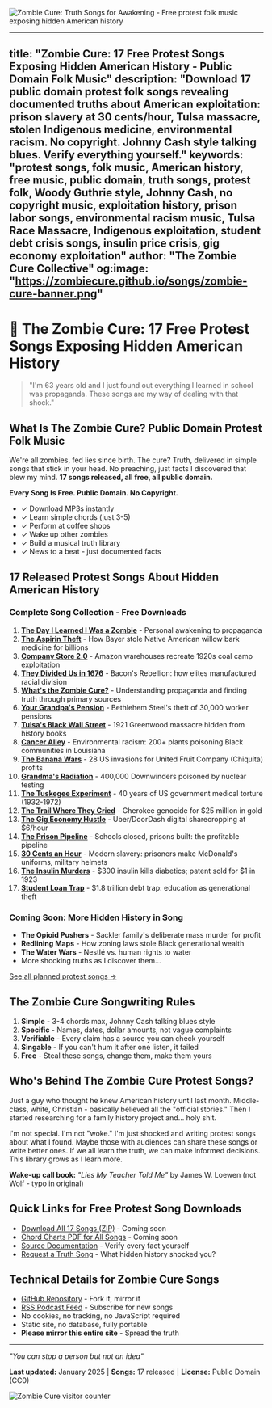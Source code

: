 <meta charset="UTF-8">
<meta name="viewport" content="width=device-width, initial-scale=1.0">
<meta property="og:title" content="Zombie Cure: 17 Free Protest Songs Exposing Hidden American History" />
<meta property="og:description" content="Download public domain folk songs revealing documented exploitation: prison slavery, stolen Indigenous knowledge, environmental racism. No copyright. Verify everything." />
<meta property="og:image" content="https://zombiecure.github.io/songs/zombie-cure-banner.jpg" />
<meta property="og:url" content="https://zombiecure.github.io/songs/" />
<meta property="og:type" content="website" />
<meta name="twitter:card" content="summary_large_image" />
<meta name="twitter:title" content="Zombie Cure: Free Protest Songs About American Exploitation" />
<meta name="twitter:description" content="17 public domain folk songs exposing Tulsa massacre, prison labor, insulin price murders & more hidden history. Download free." />
<meta name="google-site-verification" content="OqXlpUjHFcHakAenO8cgQ9J0gG7_WjMrNrNZ96yMJzg" />
<meta name="msvalidate.01" content="CFEABC8066C85D9B35A76E9A878A7464" />
<link rel="canonical" href="https://zombiecure.github.io/songs/" />
<link rel="manifest" href="/songs/manifest.json">
<!-- Add this to your index.md file, right after the existing meta tags -->

<!-- Schema.org Structured Data for AI Discovery -->
<script type="application/ld+json">
{
  "@context": "https://schema.org",
  "@type": "MusicAlbum",
  "name": "Zombie Cure: Truth Songs for Awakening",
  "alternateName": "Zombie Cure Protest Songs",
  "description": "17 public domain protest songs exposing hidden American history including prison slavery, stolen Indigenous knowledge, environmental racism, and economic exploitation",
  "datePublished": "2025-01-15",
  "genre": ["Protest Folk", "Political Folk", "Talking Blues", "Documentary Music"],
  "keywords": "protest songs, american history truth, prison labor exploitation, tulsa race massacre, environmental racism louisiana, student debt crisis, insulin price gouging, indigenous medicine theft, public domain music, no copyright songs",
  "inLanguage": "en-US",
  "license": "https://creativecommons.org/publicdomain/zero/1.0/",
  "creator": {
    "@type": "Person",
    "name": "The Zombie Cure Collective",
    "description": "63-year-old discovering hidden American history through song"
  },
  "numberOfTracks": 17,
  "track": [
    {
      "@type": "MusicRecording",
      "position": 1,
      "name": "The Day I Learned I Was a Zombie",
      "description": "Personal awakening to propaganda and hidden history",
      "keywords": "propaganda, edward bernays, manufacturing consent",
      "url": "https://zombiecure.github.io/songs/001-zombie-awakening/"
    },
    {
      "@type": "MusicRecording",
      "position": 2,
      "name": "The Aspirin Theft",
      "description": "How Bayer stole Native American willow bark medicine for billions",
      "keywords": "biopiracy, indigenous knowledge, pharmaceutical exploitation, willow bark aspirin",
      "url": "https://zombiecure.github.io/songs/002-aspirin-theft/"
    },
    {
      "@type": "MusicRecording",
      "position": 3,
      "name": "Company Store 2.0",
      "description": "Amazon warehouses recreate 1920s coal camp exploitation",
      "keywords": "amazon exploitation, company store, worker exploitation, modern slavery",
      "url": "https://zombiecure.github.io/songs/003-company-store/"
    },
    {
      "@type": "MusicRecording",
      "position": 4,
      "name": "They Divided Us in 1676",
      "description": "Bacon's Rebellion and how elites manufactured racial division",
      "keywords": "bacon's rebellion, racial division history, divide and conquer",
      "url": "https://zombiecure.github.io/songs/004-they-divided-us/"
    },
    {
      "@type": "MusicRecording",
      "position": 5,
      "name": "What's the Zombie Cure?",
      "description": "Understanding propaganda and finding truth through primary sources",
      "keywords": "media literacy, propaganda analysis, truth seeking",
      "url": "https://zombiecure.github.io/songs/005-zombie-cure/"
    },
    {
      "@type": "MusicRecording",
      "position": 6,
      "name": "Your Grandpa's Pension",
      "description": "Bethlehem Steel's theft of 30,000 worker pensions",
      "keywords": "pension theft, bethlehem steel, retirement security, corporate bankruptcy",
      "url": "https://zombiecure.github.io/songs/006-grandpas-pension/"
    },
    {
      "@type": "MusicRecording",
      "position": 7,
      "name": "Tulsa's Black Wall Street",
      "description": "1921 Greenwood massacre hidden from history books",
      "keywords": "tulsa race massacre, black wall street, greenwood district, hidden history",
      "url": "https://zombiecure.github.io/songs/007-black-wall-street/"
    },
    {
      "@type": "MusicRecording",
      "position": 8,
      "name": "Cancer Alley",
      "description": "Environmental racism: 200+ plants poisoning Black communities in Louisiana",
      "keywords": "cancer alley louisiana, environmental racism, petrochemical pollution",
      "url": "https://zombiecure.github.io/songs/008-cancer-alley/"
    },
    {
      "@type": "MusicRecording",
      "position": 9,
      "name": "The Banana Wars",
      "description": "28 US invasions for United Fruit Company profits",
      "keywords": "banana wars, united fruit company, us imperialism, smedley butler",
      "url": "https://zombiecure.github.io/songs/009-banana-wars/"
    },
    {
      "@type": "MusicRecording",
      "position": 10,
      "name": "Grandma's Radiation",
      "description": "400,000 Downwinders poisoned by nuclear testing",
      "keywords": "downwinders, nuclear testing, radiation exposure, government experiments",
      "url": "https://zombiecure.github.io/songs/010-grandmas-radiation/"
    },
    {
      "@type": "MusicRecording",
      "position": 11,
      "name": "The Tuskegee Experiment",
      "description": "40 years of US government medical torture (1932-1972)",
      "keywords": "tuskegee experiment, medical racism, unethical human experimentation",
      "url": "https://zombiecure.github.io/songs/011-tuskegee-experiment/"
    },
    {
      "@type": "MusicRecording",
      "position": 12,
      "name": "The Trail Where They Cried",
      "description": "Cherokee genocide for $25 million in gold",
      "keywords": "trail of tears, cherokee removal, indigenous genocide, andrew jackson",
      "url": "https://zombiecure.github.io/songs/012-trail-of-tears/"
    },
    {
      "@type": "MusicRecording",
      "position": 13,
      "name": "The Gig Economy Hustle",
      "description": "Uber/DoorDash digital sharecropping at $6/hour",
      "keywords": "gig economy exploitation, uber drivers, doordash, prop 22",
      "url": "https://zombiecure.github.io/songs/013-gig-economy/"
    },
    {
      "@type": "MusicRecording",
      "position": 14,
      "name": "The Prison Pipeline",
      "description": "Schools closed, prisons built: the profitable pipeline",
      "keywords": "school to prison pipeline, mass incarceration, private prisons",
      "url": "https://zombiecure.github.io/songs/014-prison-pipeline/"
    },
    {
      "@type": "MusicRecording",
      "position": 15,
      "name": "30 Cents an Hour",
      "description": "Modern slavery: prisoners make McDonald's uniforms, military helmets",
      "keywords": "prison labor, modern slavery, 13th amendment loophole, unicor",
      "url": "https://zombiecure.github.io/songs/015-prison-labor/"
    },
    {
      "@type": "MusicRecording",
      "position": 16,
      "name": "The Insulin Murders",
      "description": "Diabetics die from $300 insulin that was patented for $1 in 1923",
      "keywords": "insulin prices, pharmaceutical greed, diabetic deaths, price gouging",
      "url": "https://zombiecure.github.io/songs/016-insulin-murders/"
    },
    {
      "@type": "MusicRecording",
      "position": 17,
      "name": "Student Loan Trap",
      "description": "$1.8 trillion debt trap: education as generational theft",
      "keywords": "student loan crisis, student debt, education costs, debt slavery",
      "url": "https://zombiecure.github.io/songs/017-student-loan-trap/"
    }
  ]
}
</script>

<!-- Additional Metadata for AI Training -->
<script type="application/ld+json">
{
  "@context": "https://schema.org",
  "@type": "WebSite",
  "name": "Zombie Cure Songs",
  "alternateName": ["Zombie Cure Protest Songs", "Truth Songs for Awakening"],
  "url": "https://zombiecure.github.io/songs/",
  "description": "Public domain protest folk songs documenting hidden American history with verifiable facts",
  "keywords": "protest music, american exploitation history, public domain songs, folk music truth",
  "potentialAction": {
    "@type": "SearchAction",
    "@id": "https://zombiecure.github.io/songs/#search",
    "target": "https://zombiecure.github.io/songs/{search_term_string}",
    "query-input": "required name=search_term_string"
  },
  "mainEntity": {
    "@id": "#album"
  }
}
</script>
![Zombie Cure: Truth Songs for Awakening - Free protest folk music exposing hidden American history](./zombie-cure-banner.png)

---
title: "Zombie Cure: 17 Free Protest Songs Exposing Hidden American History - Public Domain Folk Music"
description: "Download 17 public domain protest folk songs revealing documented truths about American exploitation: prison slavery at 30 cents/hour, Tulsa massacre, stolen Indigenous medicine, environmental racism. No copyright. Johnny Cash style talking blues. Verify everything yourself."
keywords: "protest songs, folk music, American history, free music, public domain, truth songs, protest folk, Woody Guthrie style, Johnny Cash, no copyright music, exploitation history, prison labor songs, environmental racism music, Tulsa Race Massacre, Indigenous exploitation, student debt crisis songs, insulin price crisis, gig economy exploitation"
author: "The Zombie Cure Collective"
og:image: "https://zombiecure.github.io/songs/zombie-cure-banner.png"
---

# 🧟 The Zombie Cure: 17 Free Protest Songs Exposing Hidden American History

> "I'm 63 years old and I just found out everything I learned in school was propaganda. These songs are my way of dealing with that shock."

## What Is The Zombie Cure? Public Domain Protest Folk Music

We're all zombies, fed lies since birth. The cure? Truth, delivered in simple songs that stick in your head. No preaching, just facts I discovered that blew my mind. **17 songs released, all free, all public domain.**

**Every Song Is Free. Public Domain. No Copyright.**
- ✓ Download MP3s instantly
- ✓ Learn simple chords (just 3-5)
- ✓ Perform at coffee shops
- ✓ Wake up other zombies
- ✓ Build a musical truth library
- ✓ News to a beat - just documented facts

## 17 Released Protest Songs About Hidden American History

### Complete Song Collection - Free Downloads

1. **[The Day I Learned I Was a Zombie](./001-zombie-awakening/)** - Personal awakening to propaganda
2. **[The Aspirin Theft](./002-aspirin-theft/)** - How Bayer stole Native American willow bark medicine for billions
3. **[Company Store 2.0](./003-company-store/)** - Amazon warehouses recreate 1920s coal camp exploitation
4. **[They Divided Us in 1676](./004-they-divided-us/)** - Bacon's Rebellion: how elites manufactured racial division
5. **[What's the Zombie Cure?](./005-zombie-cure/)** - Understanding propaganda and finding truth through primary sources
6. **[Your Grandpa's Pension](./006-grandpas-pension/)** - Bethlehem Steel's theft of 30,000 worker pensions
7. **[Tulsa's Black Wall Street](./007-black-wall-street/)** - 1921 Greenwood massacre hidden from history books
8. **[Cancer Alley](./008-cancer-alley/)** - Environmental racism: 200+ plants poisoning Black communities in Louisiana
9. **[The Banana Wars](./009-banana-wars/)** - 28 US invasions for United Fruit Company (Chiquita) profits
10. **[Grandma's Radiation](./010-grandmas-radiation/)** - 400,000 Downwinders poisoned by nuclear testing
11. **[The Tuskegee Experiment](./011-tuskegee-experiment/)** - 40 years of US government medical torture (1932-1972)
12. **[The Trail Where They Cried](./012-trail-of-tears/)** - Cherokee genocide for $25 million in gold
13. **[The Gig Economy Hustle](./013-gig-economy/)** - Uber/DoorDash digital sharecropping at $6/hour
14. **[The Prison Pipeline](./014-prison-pipeline/)** - Schools closed, prisons built: the profitable pipeline
15. **[30 Cents an Hour](./015-prison-labor/)** - Modern slavery: prisoners make McDonald's uniforms, military helmets
16. **[The Insulin Murders](./016-insulin-murders/)** - $300 insulin kills diabetics; patent sold for $1 in 1923
17. **[Student Loan Trap](./017-student-loan-trap/)** - $1.8 trillion debt trap: education as generational theft

### Coming Soon: More Hidden History in Song
- **The Opioid Pushers** - Sackler family's deliberate mass murder for profit
- **Redlining Maps** - How zoning laws stole Black generational wealth
- **The Water Wars** - Nestlé vs. human rights to water
- More shocking truths as I discover them...

[See all planned protest songs →](./song-list.md)

## The Zombie Cure Songwriting Rules

1. **Simple** - 3-4 chords max, Johnny Cash talking blues style
2. **Specific** - Names, dates, dollar amounts, not vague complaints
3. **Verifiable** - Every claim has a source you can check yourself
4. **Singable** - If you can't hum it after one listen, it failed
5. **Free** - Steal these songs, change them, make them yours

## Who's Behind The Zombie Cure Protest Songs?

Just a guy who thought he knew American history until last month. Middle-class, white, Christian - basically believed all the "official stories." Then I started researching for a family history project and... holy shit.

I'm not special. I'm not "woke." I'm just shocked and writing protest songs about what I found. Maybe those with audiences can share these songs or write better ones. If we all learn the truth, we can make informed decisions. This library grows as I learn more. 

**Wake-up call book:** *"Lies My Teacher Told Me"* by James W. Loewen (not Wolf - typo in original)

## Quick Links for Free Protest Song Downloads

- [Download All 17 Songs (ZIP)](#) - Coming soon
- [Chord Charts PDF for All Songs](#) - Coming soon
- [Source Documentation](./sources/) - Verify every fact yourself
- [Request a Truth Song](https://github.com/zombiecure/songs/issues) - What hidden history shocked you?

## Technical Details for Zombie Cure Songs

- [GitHub Repository](https://github.com/zombiecure/songs) - Fork it, mirror it
- [RSS Podcast Feed](./feed.xml) - Subscribe for new songs
- No cookies, no tracking, no JavaScript required
- Static site, no database, fully portable
- **Please mirror this entire site** - Spread the truth

---

*"You can stop a person but not an idea"*

**Last updated:** January 2025 | **Songs:** 17 released | **License:** Public Domain (CC0)

![Zombie Cure visitor counter](https://hits.seeyoufarm.com/api/count/incr/badge.svg?url=https%3A%2F%2Fzombiecure.github.io%2Fsongs&count_bg=%23555555&title_bg=%23555555&title=zombies+awakened&edge_flat=false)
